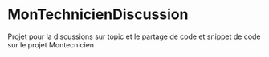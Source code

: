 # MonTechnicienDiscussion
Projet pour la discussions sur topic et le partage de code et snippet de code sur le projet Montecnicien
